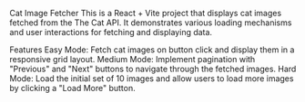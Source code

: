 Cat Image Fetcher
This is a React + Vite project that displays cat images fetched from the The Cat API. It demonstrates various loading mechanisms and user interactions for fetching and displaying data.

Features
Easy Mode: Fetch cat images on button click and display them in a responsive grid layout.
Medium Mode: Implement pagination with "Previous" and "Next" buttons to navigate through the fetched images.
Hard Mode: Load the initial set of 10 images and allow users to load more images by clicking a "Load More" button.
